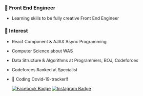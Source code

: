 ### :office: Front End Engineer
- Learning skills to be fully creative Front End Engineer

### :stars: Interest
- React Component & AJAX Async Programming  
- Computer Science about WAS
- Data Structure & Algorithms at Programmers, BOJ, Codeforces
- Codeforces Ranked at Specialist
- 💬 Coding Covid-19-tracker!!   

     
   [![Facebook Badge](https://img.shields.io/badge/facebook-1877f2?style=flat-square&logo=facebook&logoColor=white&link=https://www.facebook.com/zzsza)](https://www.facebook.com/https://www.facebook.com/seohyeon.park.7/) [![Instagram Badge](https://img.shields.io/badge/-Instagram-E4405F?style=flat-square&logo=Instagram&logoColor=white&link=https://www.instagram.com/seo_hyun_e_ya/)](https://www.linkedin.com/in/seong-yun-byeon-8183a8113/)
<!--
**morecreativa/morecreativa** is a ✨ _special_ ✨ repository because its `README.md` (this file) appears on your GitHub profile.

Here are some ideas to get you started:

- 🔭 I’m currently working on ...
- 🌱 I’m currently learning ...
- 👯 I’m looking to collaborate on ...
- 🤔 I’m looking for help with ...
- 💬 Ask me about ...
- 📫 How to reach me: ...
- 😄 Pronouns: ...
- ⚡ Fun fact: ...
-->
